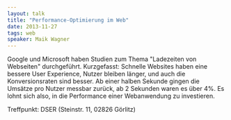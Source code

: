 ```yaml
---
layout: talk
title: "Performance-Optimierung im Web"
date: 2013-11-27
tags: web
speaker: Maik Wagner
---
```


Google und Microsoft haben Studien zum Thema "Ladezeiten von
Webseiten" durchgeführt. Kurzgefasst: Schnelle Websites haben eine
bessere User Experience, Nutzer bleiben länger, und auch die
Konversionsraten sind besser. Ab einer halben Sekunde gingen die
Umsätze pro Nutzer messbar zurück, ab 2 Sekunden waren es über 4%.
Es lohnt sich also, in die Performance einer Webanwendung zu investieren.


Treffpunkt: DSER (Steinstr. 11, 02826 Görlitz)
 
